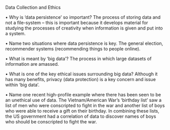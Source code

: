 Data Collection and Ethics

•	Why is ‘data persistence’ so important?
The process of storing data and not a file-system – this is important because it develops material for studying the processes of creativity when information is given and put into a system.

•	Name two situations where data persistence is key.
The general election, recommender systems (recommending things to people online).

•	What is meant by ‘big data’?
The process in which large datasets of information are amassed.

•	What is one of the key ethical issues surrounding big data?
Although it has many benefits, privacy (data protection) is a key concern and issue within ‘big data’.

•	Name one recent high-profile example where there has been seen to be an unethical use of data.
The Vietnam/American War’s ‘birthday list’ saw a list of men who were conscripted to fight in the war and another list of boys who were able to receive a gift on their birthday. In combining these lists, the US government had a correlation of data to discover names of boys who should be conscripted to fight the war.
